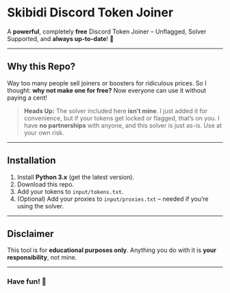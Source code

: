 # Skibidi Discord Token Joiner  
A **powerful**, completely **free** Discord Token Joiner – Unflagged, Solver Supported, and **always up-to-date**! 🚀  

---

## Why this Repo?  
Way too many people sell joiners or boosters for ridiculous prices. So I thought: **why not make one for free?** Now everyone can use it without paying a cent!  

> **Heads Up:** The solver included here **isn’t mine**. I just added it for convenience, but if your tokens get locked or flagged, that’s on you. I have **no partnerships** with anyone, and this solver is just as-is. Use at your own risk.

---

## Installation  
1. Install **Python 3.x** (get the latest version).  
2. Download this repo.  
3. Add your tokens to `input/tokens.txt`.  
4. (Optional) Add your proxies to `input/proxies.txt` – needed if you’re using the solver.

---

## Disclaimer  
This tool is for **educational purposes only**. Anything you do with it is **your responsibility**, not mine.  

---

### Have fun! 🎉
